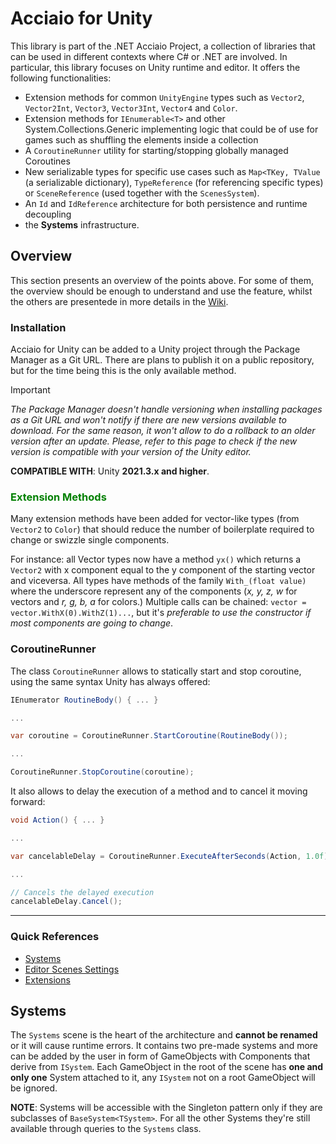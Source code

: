 # Acciaio for Unity

This library is part of the .NET Acciaio Project, a collection of libraries that can be used in different contexts where C# or .NET are involved. In particular, this library focuses on Unity runtime and editor.
It offers the following functionalities:
- Extension methods for common `UnityEngine` types such as `Vector2`, `Vector2Int`, `Vector3`, `Vector3Int`, `Vector4` and `Color`.
- Extension methods for `IEnumerable<T>` and other System.Collections.Generic implementing logic that could be of use for games such as shuffling the elements inside a collection
- A `CoroutineRunner` utility for starting/stopping globally managed Coroutines 
- New serializable types for specific use cases such as `Map<TKey, TValue` (a serializable dictionary), `TypeReference` (for referencing specific types) or `SceneReference` (used together with the `ScenesSystem`).
- An `Id` and `IdReference` architecture for both persistence and runtime decoupling
- the **Systems** infrastructure.

## Overview
This section presents an overview of the points above. For some of them, the overview should be enough to understand and use the feature, whilst the others are presentede in more details in the [Wiki](../../wiki/Home).

### Installation
Acciaio for Unity can be added to a Unity project through the Package Manager as a Git URL. There are plans to publish it on a public repository, but for the time being this is the only available method.

> [!IMPORTANT]
> *The Package Manager doesn't handle versioning when installing packages as a Git URL and won't notify if there are new versions available to download. For the same reason, it won't allow to do a rollback to an older version after an update. Please, refer to this page to check if the new version is compatible with your version of the Unity editor.*
>
> **COMPATIBLE WITH**: Unity **2021.3.x and higher**.

### <span style="color:green">Extension Methods</span>
Many extension methods have been added for vector-like types (from `Vector2` to `Color`) that should reduce the number of boilerplate required to change or swizzle single components. 

For instance: all Vector types now have a method `yx()` which returns a `Vector2` with x component equal to the y component of the starting vector and viceversa. All types have methods of the family `With_(float value)` where the underscore represent any of the components (*x, y, z, w* for vectors and *r, g, b, a* for colors.) Multiple calls can be chained: `vector = vector.WithX(0).WithZ(1)...`, but it's *preferable to use the constructor if most components are going to change*.

### CoroutineRunner
The class `CoroutineRunner` allows to statically start and stop coroutine, using the same syntax Unity has always offered:

```C#
IEnumerator RoutineBody() { ... }

...

var coroutine = CoroutineRunner.StartCoroutine(RoutineBody());

...

CoroutineRunner.StopCoroutine(coroutine);
```

It also allows to delay the execution of a method and to cancel it moving forward:

```C#
void Action() { ... }

...

var cancelableDelay = CoroutineRunner.ExecuteAfterSeconds(Action, 1.0f);

...

// Cancels the delayed execution
cancelableDelay.Cancel();
```

___
### Quick References

- [Systems](../../wiki/Systems)
- [Editor Scenes Settings](../../wiki/EditorScenesSettings)
- [Extensions](../../wiki/Extensions)

## Systems

The `Systems` scene is the heart of the architecture and **cannot be renamed** or it will cause runtime errors. It contains two pre-made systems and more can be added by the user in form of GameObjects with Components that derive from `ISystem`. Each GameObject in the root of the scene has **one and only one** System attached to it, any `ISystem` not on a root GameObject will be ignored.

**NOTE**: Systems will be accessible with the Singleton pattern only if they are subclasses of `BaseSystem<TSystem>`. For all the other Systems they're still available through queries to the `Systems` class.
